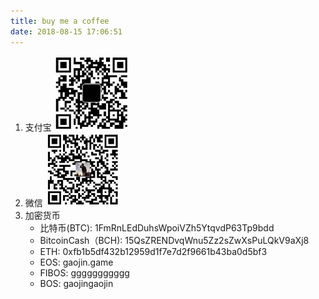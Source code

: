 ```yaml
---
title: buy me a coffee
date: 2018-08-15 17:06:51
---
```


1. 支付宝
    ![](index/0.jpg)
2. 微信
    ![](index/1.jpg)
3. 加密货币
    - 比特币(BTC): 1FmRnLEdDuhsWpoiVZh5YtqvdP63Tp9bdd
    - BitcoinCash（BCH): 15QsZRENDvqWnu5Zz2sZwXsPuLQkV9aXj8
    - ETH: 0xfb1b5df432b12959d1f7e7d2f9661b43ba0d5bf3
    - EOS: gaojin.game
    - FIBOS: ggggggggggg
    - BOS: gaojingaojin